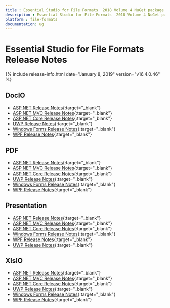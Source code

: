 ```yaml
---
title : Essential Studio for File Formats  2018 Volume 4 NuGet package release  Release Notes  
description : Essential Studio for File Formats  2018 Volume 4 NuGet package release  Release Notes  
platform : file-formats
documentation: ug
---
```


# Essential Studio for File Formats  Release Notes  

{% include release-info.html date="January 8, 2019"  version="v16.4.0.46" %} 

## DocIO

* [ASP.NET Release Notes](/aspnet/release-notes/v16.4.0.46?type=all#docio){:target="_blank"}
* [ASP.NET MVC Release Notes](/aspnetmvc/release-notes/v16.4.0.46?type=all#docio){:target="_blank"}
* [ASP.NET Core Release Notes](/aspnet-core/release-notes/v16.4.0.46?type=all#docio){:target="_blank"}
* [UWP Release Notes](/uwp/release-notes/v16.4.0.46?type=all#docio){:target="_blank"}
* [Windows Forms Release Notes](/windowsforms/release-notes/v16.4.0.46?type=all#docio){:target="_blank"}
* [WPF Release Notes](/wpf/release-notes/v16.4.0.46?type=all#docio){:target="_blank"}


## PDF

* [ASP.NET Release Notes](/aspnet/release-notes/v16.4.0.46?type=all#pdf){:target="_blank"}
* [ASP.NET MVC Release Notes](/aspnetmvc/release-notes/v16.4.0.46?type=all#pdf){:target="_blank"}
* [ASP.NET Core Release Notes](/aspnet-core/release-notes/v16.4.0.46?type=all#pdf){:target="_blank"}
* [UWP Release Notes](/uwp/release-notes/v16.4.0.46?type=all#pdf){:target="_blank"}
* [Windows Forms Release Notes](/windowsforms/release-notes/v16.4.0.46?type=all#pdf){:target="_blank"}
* [WPF Release Notes](/wpf/release-notes/v16.4.0.46?type=all#pdf){:target="_blank"}


## Presentation

* [ASP.NET Release Notes](/aspnet/release-notes/v16.4.0.46?type=all#presentation){:target="_blank"}
* [ASP.NET MVC Release Notes](/aspnetmvc/release-notes/v16.4.0.46?type=all#presentation){:target="_blank"}
* [ASP.NET Core Release Notes](/aspnet-core/release-notes/v16.4.0.46?type=all#presentation){:target="_blank"}
* [Windows Forms Release Notes](/windowsforms/release-notes/v16.4.0.46?type=all#presentation){:target="_blank"}
* [WPF Release Notes](/wpf/release-notes/v16.4.0.46?type=all#presentation){:target="_blank"}
* [UWP Release Notes](/uwp/release-notes/v16.4.0.46?type=all#presentation){:target="_blank"}


## XlsIO

* [ASP.NET Release Notes](/aspnet/release-notes/v16.4.0.46?type=all#xlsio){:target="_blank"}
* [ASP.NET MVC Release Notes](/aspnetmvc/release-notes/v16.4.0.46?type=all#xlsio){:target="_blank"}
* [ASP.NET Core Release Notes](/aspnet-core/release-notes/v16.4.0.46?type=all#xlsio){:target="_blank"}
* [UWP Release Notes](/uwp/release-notes/v16.4.0.46?type=all#xlsio){:target="_blank"}
* [Windows Forms Release Notes](/windowsforms/release-notes/v16.4.0.46?type=all#xlsio){:target="_blank"}
* [WPF Release Notes](/wpf/release-notes/v16.4.0.46?type=all#xlsio){:target="_blank"}